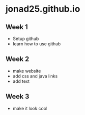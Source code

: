 # jonad25.github.io

## Week 1
- Setup github
- learn how to use github

## Week 2
- make website
- add css and java links
- add text

## Week 3
- make it look cool
